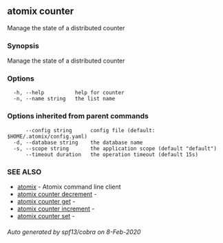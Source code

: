 ## atomix counter

Manage the state of a distributed counter

### Synopsis

Manage the state of a distributed counter

### Options

```
  -h, --help          help for counter
  -n, --name string   the list name
```

### Options inherited from parent commands

```
      --config string      config file (default: $HOME/.atomix/config.yaml)
  -d, --database string    the database name
  -s, --scope string       the application scope (default "default")
      --timeout duration   the operation timeout (default 15s)
```

### SEE ALSO

* [atomix](atomix.md)	 - Atomix command line client
* [atomix counter decrement](atomix_counter_decrement.md)	 - 
* [atomix counter get](atomix_counter_get.md)	 - 
* [atomix counter increment](atomix_counter_increment.md)	 - 
* [atomix counter set](atomix_counter_set.md)	 - 

###### Auto generated by spf13/cobra on 8-Feb-2020

